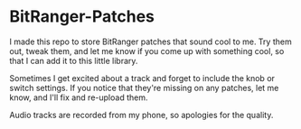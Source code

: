 # BitRanger-Patches

I made this repo to store BitRanger patches that sound cool to me. Try them out, tweak them, and let me know if you come up with something cool, so that I can add it to this little library.

Sometimes I get excited about a track and forget to include the knob or switch settings. If you notice that they're missing on any patches, let me know, and I'll fix and re-upload them.

Audio tracks are recorded from my phone, so apologies for the quality.